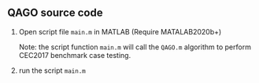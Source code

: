 
## QAGO source code


1. Open script file `main.m` in MATLAB (Require MATALAB2020b+)

     Note: the script function `main.m`  will call the `QAGO.m` algorithm to perform CEC2017 benchmark case testing.

2. run the script `main.m` 

